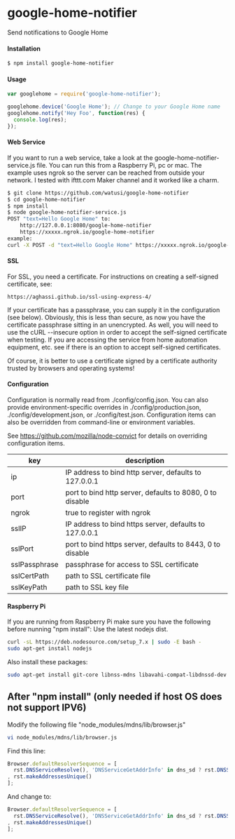 # google-home-notifier
Send notifications to Google Home

#### Installation
```sh
$ npm install google-home-notifier
```

#### Usage
```javascript
var googlehome = require('google-home-notifier');

googlehome.device('Google Home'); // Change to your Google Home name
googlehome.notify('Hey Foo', function(res) {
  console.log(res);
});
```

#### Web Service
If you want to run a web service, take a look at the google-home-notifier-service.js file. You can run this from a Raspberry Pi, pc or mac. The example uses ngrok so the server can be reached from outside your network. I tested with ifttt.com Maker channel and it worked like a charm.

```sh
$ git clone https://github.com/watusi/google-home-notifier
$ cd google-home-notifier
$ npm install
$ node google-home-notifier-service.js
POST "text=Hello Google Home" to:
    http://127.0.0.1:8080/google-home-notifier
    https://xxxxx.ngrok.io/google-home-notifier
example:
curl -X POST -d "text=Hello Google Home" https://xxxxx.ngrok.io/google-home-notifier
```

#### SSL ####
For SSL, you need a certificate. For instructions on creating a self-signed certificate, see:

    https://aghassi.github.io/ssl-using-express-4/

If your certificate has a passphrase, you can supply it in the configuration (see below). Obviously, this is less than secure, as now you have the certificate passphrase sitting in an unencrypted. As well, you will need to use the cURL --insecure option in order to accept the self-signed certificate when testing. If you are accessing the service from home automation equipment, etc. see if there is an option to accept self-signed certificates.

Of course, it is better to use a certificate signed by a certificate authority trusted by browsers and operating systems!

#### Configuration
Configuration is normally read from ./config/config.json. You can also provide environment-specific overrides in ./config/production.json, ./config/development.json, or ./config/test.json. Configuration items can also be overridden from command-line or environment variables.

See https://github.com/mozilla/node-convict for details on overriding configuration items.

| key | description |
 ---------- | ----------------------------------------
ip | IP address to bind http server, defaults to 127.0.0.1
port | port to bind http server, defaults to 8080, 0 to disable
ngrok | true to register with ngrok
sslIP | IP address to bind https server, defaults to 127.0.0.1
sslPort | port to bind https server, defaults to 8443, 0 to disable
sslPassphrase | passphrase for access to SSL certificate
sslCertPath | path to SSL certificate file
sslKeyPath | path to SSL key file


#### Raspberry Pi
If you are running from Raspberry Pi make sure you have the following before nunning "npm install":
Use the latest nodejs dist.
```sh
curl -sL https://deb.nodesource.com/setup_7.x | sudo -E bash -
sudo apt-get install nodejs
```
Also install these packages:
```sh
sudo apt-get install git-core libnss-mdns libavahi-compat-libdnssd-dev
```

## After "npm install" (only needed if host OS does not support IPV6)

Modify the following file "node_modules/mdns/lib/browser.js"
```sh
vi node_modules/mdns/lib/browser.js
```
Find this line:
```javascript
Browser.defaultResolverSequence = [
  rst.DNSServiceResolve(), 'DNSServiceGetAddrInfo' in dns_sd ? rst.DNSServiceGetAddrInfo() : rst.getaddrinfo()
, rst.makeAddressesUnique()
];
```
And change to:
```javascript
Browser.defaultResolverSequence = [
  rst.DNSServiceResolve(), 'DNSServiceGetAddrInfo' in dns_sd ? rst.DNSServiceGetAddrInfo() : rst.getaddrinfo({families:[4]})
, rst.makeAddressesUnique()
];
```


